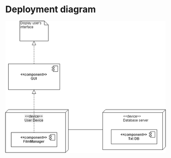 # Deployment diagram

![Deployment diagram](https://github.com/ussnik209/FilmManager/blob/master/Diagrams/Deployment/Deployment%20Diagram.png)

